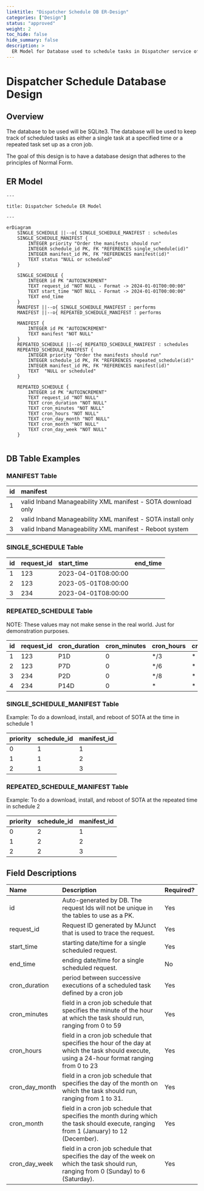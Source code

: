 ```yaml
---
linktitle: "Dispatcher Schedule DB ER-Design"
categories: ["Design"]
status: "approved"
weight: 2
toc_hide: false
hide_summary: false
description: >
  ER Model for Database used to schedule tasks in Dispatcher service of Intel Inband Manageability
---
```


# Dispatcher Schedule Database Design

## Overview

The database to be used will be SQLite3.  The database will be used to keep track of scheduled tasks as either a single task at a specified time or a repeated task set up as a cron job.  

The goal of this design is to have a database design that adheres to the principles of Normal Form.

## ER Model

```mermaid
---

title: Dispatcher Schedule ER Model

---

erDiagram
    SINGLE_SCHEDULE ||--o{ SINGLE_SCHEDULE_MANIFEST : schedules
    SINGLE_SCHEDULE_MANIFEST {
        INTEGER priority "Order the manifests should run"
        INTEGER schedule_id PK, FK "REFERENCES single_schedule(id)"
        INTEGER manifest_id PK, FK "REFERENCES manifest(id)"
        TEXT status "NULL or scheduled"
    }

    SINGLE_SCHEDULE {
        INTEGER id PK "AUTOINCREMENT"
        TEXT request_id "NOT NULL - Format -> 2024-01-01T00:00:00"
        TEXT start_time "NOT NULL - Format -> 2024-01-01T00:00:00"
        TEXT end_time
    }
    MANIFEST ||--o{ SINGLE_SCHEDULE_MANIFEST : performs
    MANIFEST ||--o{ REPEATED_SCHEDULE_MANIFEST : performs

    MANIFEST {
        INTEGER id PK "AUTOINCREMENT"
        TEXT manifest "NOT NULL"
    }
    REPEATED_SCHEDULE ||--o{ REPEATED_SCHEDULE_MANIFEST : schedules
    REPEATED_SCHEDULE_MANIFEST {
        INTEGER priority "Order the manifests should run"
        INTEGER schedule_id PK, FK "REFERENCES repeated_schedule(id)"
        INTEGER manifest_id PK, FK "REFERENCES manifest(id)"
        TEXT  "NULL or scheduled"
    }

    REPEATED_SCHEDULE {
        INTEGER id PK "AUTOINCREMENT"
        TEXT request_id "NOT NULL"
        TEXT cron_duration "NOT NULL"
        TEXT cron_minutes "NOT NULL"
        TEXT cron_hours "NOT NULL"
        TEXT cron_day_month "NOT NULL"
        TEXT cron_month "NOT NULL"
        TEXT cron_day_week "NOT NULL"
    }
    
```

## DB Table Examples

### MANIFEST Table

| id | manifest |
| :---- | :----- |
| 1 | valid Inband Manageability XML manifest - SOTA download only |
| 2 | valid Inband Manageability XML manifest - SOTA install only|
| 3 | valid Inband Manageability XML manifest - Reboot system |

### SINGLE_SCHEDULE Table

| id | request_id | start_time | end_time |
| :---- | :---- | :---- | :---- |
| 1  | 123 | 2023-04-01T08:00:00 | |
| 2  | 123 | 2023-05-01T08:00:00 | |
| 3  | 234 | 2023-04-01T08:00:00 | |

### REPEATED_SCHEDULE Table

NOTE: These values may not make sense in the real world.  Just for demonstration purposes.

| id | request_id | cron_duration | cron_minutes | cron_hours | cron_day_month | cron_month |cron_day_week |
| :---- | :---- | :---- | :---- | :---- | :---- | :---- | :---- |
| 1 | 123 | P1D | 0 | */3 | * | * | * |
| 2 | 123 | P7D | 0 | */6 | * | * | * |
| 3 | 234 | P2D | 0 | */8 | * | * | * |
| 4 | 234 | P14D | 0 | * | * | * | * |

### SINGLE_SCHEDULE_MANIFEST Table

Example: To do a download, install, and reboot of SOTA at the time in schedule 1

| priority | schedule_id | manifest_id |
| :---- | :---- | :---- |
| 0   | 1 | 1 |
| 1   | 1 | 2 |
| 2   | 1 | 3 |

### REPEATED_SCHEDULE_MANIFEST Table

Example: To do a download, install, and reboot of SOTA at the repeated time in schedule 2

| priority | schedule_id | manifest_id |
| :---- | :---- | :---- |
| 0   | 2 | 1 |
| 1   | 2 | 2 |
| 2   | 2 | 3 |

## Field Descriptions

| Name  | Description | Required? |
| :--- | :--- | :---|
| id    | Auto-generated by DB.  The request Ids will not be unique in the tables to use as a PK. | Yes |
| request_id | Request ID generated by MJunct that is used to trace the request.| Yes |
| start_time | starting date/time for a single scheduled request.| Yes |
| end_time | ending date/time for a single scheduled request. | No |
| cron_duration |  period between successive executions of a scheduled task defined by a cron job | Yes |
| cron_minutes | field in a cron job schedule that specifies the minute of the hour at which the task should run, ranging from 0 to 59  | Yes |
| cron_hours | field in a cron job schedule that specifies the hour of the day at which the task should execute, using a 24-hour format ranging from 0 to 23 | Yes |
| cron_day_month | field in a cron job schedule that specifies the day of the month on which the task should run, ranging from 1 to 31.   | Yes  |
| cron_month |  field in a cron job schedule that specifies the month during which the task should execute, ranging from 1 (January) to 12 (December).   | Yes |
| cron_day_week | field in a cron job schedule that specifies the day of the week on which the task should run, ranging from 0 (Sunday) to 6 (Saturday).     | Yes |
